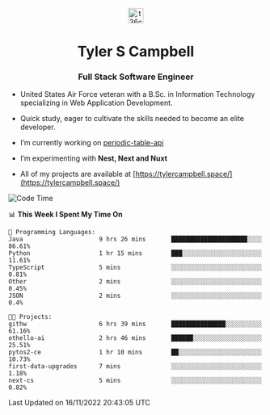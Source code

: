 <p align="center">
<a href="https://www.linkedin.com/in/t36campbell" target="blank"><img align="center" src="https://ik.imagekit.io/t36campbell/Portfolio/linkedin.png.original_m8bbGgPh6.png" alt="t36campbell" height="30" width="30" /></a>
</p>
<h1 align="center">Tyler S Campbell</h1>
<h3 align="center">Full Stack Software Engineer</h3>

* United States Air Force veteran with a B.Sc. in Information Technology specializing in Web Application Development. 

* Quick study, eager to cultivate the skills needed to become an elite developer.

* I’m currently working on [periodic-table-api](https://github.com/t36campbell/periodic-table-api)

* I’m experimenting with **Nest, Next and Nuxt**

* All of my projects are available at [https://tylercampbell.space/](https://tylercampbell.space/)

<!--START_SECTION:waka-->
![Code Time](http://img.shields.io/badge/Code%20Time-1%2C991%20hrs%2027%20mins-blue)

📊 **This Week I Spent My Time On** 

```text
💬 Programming Languages: 
Java                     9 hrs 26 mins       █████████████████████░░░░   86.61% 
Python                   1 hr 15 mins        ███░░░░░░░░░░░░░░░░░░░░░░   11.61% 
TypeScript               5 mins              ░░░░░░░░░░░░░░░░░░░░░░░░░   0.81% 
Other                    2 mins              ░░░░░░░░░░░░░░░░░░░░░░░░░   0.45% 
JSON                     2 mins              ░░░░░░░░░░░░░░░░░░░░░░░░░   0.4%

🐱‍💻 Projects: 
githw                    6 hrs 39 mins       ███████████████░░░░░░░░░░   61.16% 
othello-ai               2 hrs 46 mins       ██████░░░░░░░░░░░░░░░░░░░   25.51% 
pytos2-ce                1 hr 10 mins        ██░░░░░░░░░░░░░░░░░░░░░░░   10.73% 
first-data-upgrades      7 mins              ░░░░░░░░░░░░░░░░░░░░░░░░░   1.18% 
next-cs                  5 mins              ░░░░░░░░░░░░░░░░░░░░░░░░░   0.82%

```


 Last Updated on 16/11/2022 20:43:05 UTC
<!--END_SECTION:waka-->
